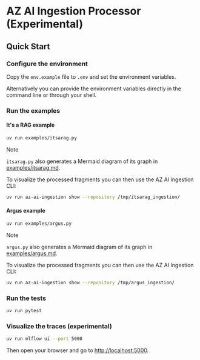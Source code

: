 # AZ AI Ingestion Processor (Experimental)

## Quick Start

### Configure the environment

Copy the `env.example` file to `.env` and set the environment variables.

Alternatively you can provide the environment variables directly in the command line or through your shell.

### Run the examples

#### It's a RAG example

```bash
uv run examples/itsarag.py
```

> [!NOTE]
> `itsarag.py` also generates a Mermaid diagram of its graph in [examples/itsarag.md](examples/itsarag.md).

To visualize the processed fragments you can then use the AZ AI Ingestion CLI:

```bash
uv run az-ai-ingestion show --repository /tmp/itsarag_ingestion/
```

#### Argus example

```bash
uv run examples/argus.py
```

> [!NOTE]  
> `argus.py` also generates a Mermaid diagram of its graph in [examples/argus.md](examples/argus.md).

To visualize the processed fragments you can then use the AZ AI Ingestion CLI:

```bash
uv run az-ai-ingestion show --repository /tmp/argus_ingestion/
```

### Run the tests

```bash
uv run pytest
```

### Visualize the traces (experimental)

```bash
uv run mlflow ui --port 5000
```

Then open your browser and go to [http://localhost:5000](http://localhost:5000).
